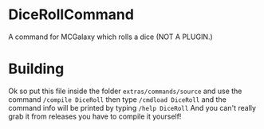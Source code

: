 # DiceRollCommand
A command for MCGalaxy which rolls a dice (NOT A PLUGIN.)
# Building
Ok so put this file inside the folder ```extras/commands/source``` and use the command ```/compile DiceRoll``` then type ```/cmdload DiceRoll``` and the command info will be printed by typing ```/help DiceRoll```
And you can't really grab it from releases you have to compile it yourself!

